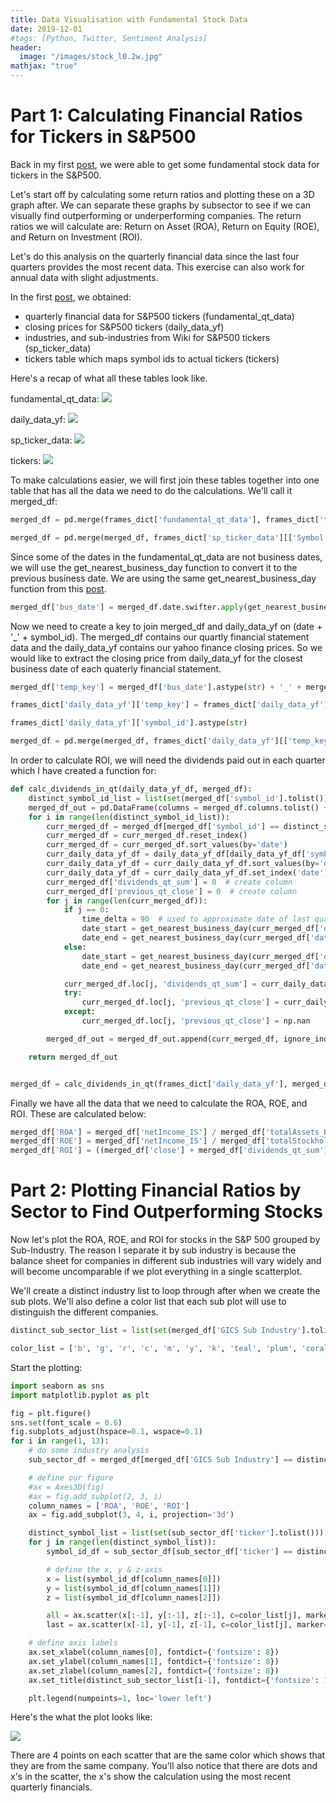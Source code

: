 ```yaml
---
title: Data Visualisation with Fundamental Stock Data
date: 2019-12-01
#tags: [Python, Twitter, Sentiment Analysis]
header:
  image: "/images/stock_l0.2w.jpg"
mathjax: "true"
---
```


# Part 1: Calculating Financial Ratios for Tickers in S&P500

Back in my first [post](https://h-xiao.github.io/setup), we were able to get some fundamental stock data for tickers in the S&P500. 

Let's start off by calculating some return ratios and plotting these on a 3D graph after. We can separate these graphs by subsector to see if we can visually find outperforming or underperforming companies. The return ratios we will calculate are: Return on Asset (ROA),  Return on Equity (ROE), and Return on Investment (ROI).

Let's do this analysis on the quarterly financial data since the last four quarters provides the most recent data. This exercise can also work for annual data with slight adjustments. 


In the first [post](https://h-xiao.github.io/setup), we obtained:
* quarterly financial data for S&P500 tickers (fundamental_qt_data)
* closing prices for S&P500 tickers (daily_data_yf)
* industries, and sub-industries from Wiki for S&P500 tickers (sp_ticker_data)
* tickers table which maps symbol ids to actual tickers (tickers) 



Here's a recap of what all these tables look like. 

fundamental_qt_data:
[![](/assets/images/sector_fundamentals_plotting/fundamental_qt_data.JPG)](/assets/images/sector_fundamentals_plotting/fundamental_qt_data.JPG)


daily_data_yf:
[![](/assets/images/sector_fundamentals_plotting/daily_data_yf.JPG)](/assets/images/sector_fundamentals_plotting/daily_data_yf.JPG)


sp_ticker_data:
[![](/assets/images/sector_fundamentals_plotting/sp_ticker_data.JPG)](/assets/images/sector_fundamentals_plotting/sp_ticker_data.JPG)


tickers:
[![](/assets/images/sector_fundamentals_plotting/tickers.JPG)](/assets/images/sector_fundamentals_plotting/tickers.JPG)


To make calculations easier, we will first join these tables together into one table that has all the data we need to do the calculations. We'll call it merged_df: 

```python
merged_df = pd.merge(frames_dict['fundamental_qt_data'], frames_dict['tickers'], how='left', left_on='symbol_id', right_on='index', sort=False).drop(['index'], axis=1)

merged_df = pd.merge(merged_df, frames_dict['sp_ticker_data'][['Symbol', 'GICS Sector', 'GICS Sub Industry']], how='left', left_on='ticker', right_on='Symbol', sort=False).drop(['Symbol'], axis=1)
```


Since some of the dates in the fundamental_qt_data are not business dates, we will use the get_nearest_business_day function to convert it to the previous business date. We are using the same get_nearest_business_day function from this [post](https://h-xiao.github.io/trump_tweets).

```python
merged_df['bus_date'] = merged_df.date.swifter.apply(get_nearest_business_day)
```


Now we need to create a key to join merged_df and daily_data_yf on (date + '_' + symbol_id).
The merged_df contains our quartly financial statement data and the daily_data_yf contains our yahoo finance closing prices. So we would like to extract the closing price from daily_data_yf for the closest business date of each quaterly financial statement.   

```python
merged_df['temp_key'] = merged_df['bus_date'].astype(str) + '_' + merged_df['symbol_id'].astype(str)

frames_dict['daily_data_yf']['temp_key'] = frames_dict['daily_data_yf']['date'].astype(str) + '_' + 

frames_dict['daily_data_yf']['symbol_id'].astype(str)

merged_df = pd.merge(merged_df, frames_dict['daily_data_yf'][['temp_key', 'close']], how='left', on='temp_key', sort=False).drop(['temp_key'], axis=1)
```


In order to calculate ROI, we will need the dividends paid out in each quarter which I have created a function for:

```python
def calc_dividends_in_qt(daily_data_yf_df, merged_df):
    distinct_symbol_id_list = list(set(merged_df['symbol_id'].tolist()))
    merged_df_out = pd.DataFrame(columns = merged_df.columns.tolist() + ['dividends_qt_sum', 'previous_qt_close'])
    for i in range(len(distinct_symbol_id_list)):
        curr_merged_df = merged_df[merged_df['symbol_id'] == distinct_symbol_id_list[i]]
        curr_merged_df = curr_merged_df.reset_index()
        curr_merged_df = curr_merged_df.sort_values(by='date')
        curr_daily_data_yf_df = daily_data_yf_df[daily_data_yf_df['symbol_id'] == distinct_symbol_id_list[i]]
        curr_daily_data_yf_df = curr_daily_data_yf_df.sort_values(by='date')
        curr_daily_data_yf_df = curr_daily_data_yf_df.set_index('date')
        curr_merged_df['dividends_qt_sum'] = 0  # create column
        curr_merged_df['previous_qt_close'] = 0  # create column
        for j in range(len(curr_merged_df)):
            if j == 0:
                time_delta = 90  # used to approximate date of last quarter
                date_start = get_nearest_business_day(curr_merged_df['date'].iloc[j] - datetime.timedelta(time_delta))
                date_end = get_nearest_business_day(curr_merged_df['date'].iloc[j])
            else:
                date_start = get_nearest_business_day(curr_merged_df['date'].iloc[j-1])
                date_end = get_nearest_business_day(curr_merged_df['date'].iloc[j])

            curr_merged_df.loc[j, 'dividends_qt_sum'] = curr_daily_data_yf_df.loc[date_start:date_end,:]['dividends'].sum()
            try:
                curr_merged_df.loc[j, 'previous_qt_close'] = curr_daily_data_yf_df.loc[date_start,:]['close']
            except:
                curr_merged_df.loc[j, 'previous_qt_close'] = np.nan

        merged_df_out = merged_df_out.append(curr_merged_df, ignore_index=True, sort=False).drop(['index'], axis=1)

    return merged_df_out


merged_df = calc_dividends_in_qt(frames_dict['daily_data_yf'], merged_df)
```


Finally we have all the data that we need to calculate the ROA, ROE, and ROI. These are calculated below:

```python
merged_df['ROA'] = merged_df['netIncome_IS'] / merged_df['totalAssets_BS']
merged_df['ROE'] = merged_df['netIncome_IS'] / merged_df['totalStockholderEquity_BS']
merged_df['ROI'] = ((merged_df['close'] + merged_df['dividends_qt_sum']) / merged_df['previous_qt_close']) -1
```


# Part 2: Plotting Financial Ratios by Sector to Find Outperforming Stocks

Now let's plot the ROA, ROE, and ROI for stocks in the S&P 500 grouped by Sub-Industry. The reason I separate it by sub industry is because the balance sheet for companies in different sub industries will vary widely and will become uncomparable if we plot everything in a single scatterplot.

We'll create a distinct industry list to loop through after when we create the sub plots. We'll also define a color list that each sub plot will use to distinguish the different companies.

```python
distinct_sub_sector_list = list(set(merged_df['GICS Sub Industry'].tolist()))

color_list = ['b', 'g', 'r', 'c', 'm', 'y', 'k', 'teal', 'plum', 'coral', 'darksalmon', 'darkcyan', 'sienna', 'mediumpurple', 'fuchsia', 'slateblue', 'aqua', 'skyblue', 'peru', 'lime', 'lightblue']
```


Start the plotting:

```python
import seaborn as sns
import matplotlib.pyplot as plt

fig = plt.figure()
sns.set(font_scale = 0.6)
fig.subplots_adjust(hspace=0.1, wspace=0.1)
for i in range(1, 13):
    # do some industry analysis
    sub_sector_df = merged_df[merged_df['GICS Sub Industry'] == distinct_sub_sector_list[i-1]].reset_index()

    # define our figure
    #ax = Axes3D(fig)
    #ax = fig.add_subplot(2, 3, i)
    column_names = ['ROA', 'ROE', 'ROI']
    ax = fig.add_subplot(3, 4, i, projection='3d')

    distinct_symbol_list = list(set(sub_sector_df['ticker'].tolist()))
    for j in range(len(distinct_symbol_list)):
        symbol_id_df = sub_sector_df[sub_sector_df['ticker'] == distinct_symbol_list[j]].sort_values('date')

        # define the x, y & z-axis
        x = list(symbol_id_df[column_names[0]])
        y = list(symbol_id_df[column_names[1]])
        z = list(symbol_id_df[column_names[2]])

        all = ax.scatter(x[:-1], y[:-1], z[:-1], c=color_list[j], marker='o', label=distinct_symbol_list[j])
        last = ax.scatter(x[-1], y[-1], z[-1], c=color_list[j], marker='x', label='_nolegend_')

    # define axis labels
    ax.set_xlabel(column_names[0], fontdict={'fontsize': 8})
    ax.set_ylabel(column_names[1], fontdict={'fontsize': 8})
    ax.set_zlabel(column_names[2], fontdict={'fontsize': 8})
    ax.set_title(distinct_sub_sector_list[i-1], fontdict={'fontsize': 10}, fontweight='bold')

    plt.legend(numpoints=1, loc='lower left')
```




Here's the what the plot looks like:


[![](/assets/images/sector_fundamentals_plotting/ROA,ROE,ROI_industry_plot.JPG)](/assets/images/sector_fundamentals_plotting/ROA,ROE,ROI_industry_plot.JPG)


There are 4 points on each scatter that are the same color which shows that they are from the same company. You'll also notice that there are dots and x's in the scatter, the x's show the calculation using the most recent quarterly financials. 





